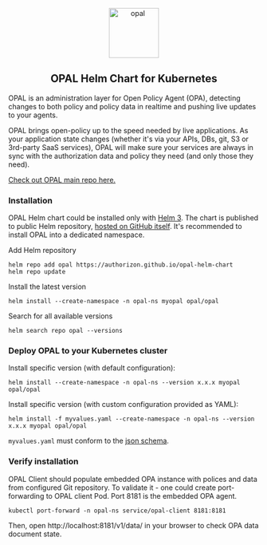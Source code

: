 <p  align="center">
 <img src="https://i.ibb.co/BGVBmMK/opal.png" height=100 alt="opal" border="0" />
</p>
<h2 align="center">
OPAL Helm Chart for Kubernetes
</h2>

OPAL is an administration layer for Open Policy Agent (OPA), detecting changes to both policy and policy data in realtime and pushing live updates to your agents.

OPAL brings open-policy up to the speed needed by live applications. As your application state changes (whether it's via your APIs, DBs, git, S3 or 3rd-party SaaS services), OPAL will make sure your services are always in sync with the authorization data and policy they need (and only those they need).

[Check out OPAL main repo here.](https://github.com/authorizon/opal)

### Installation

OPAL Helm chart could be installed only with [Helm 3](https://helm.sh/docs/).
The chart is published to public Helm repository, [hosted on GitHub itself](https://authorizon.github.io/opal-helm-chart/). It's recommended to install OPAL into a dedicated namespace.

Add Helm repository

```
helm repo add opal https://authorizon.github.io/opal-helm-chart
helm repo update
```

Install the latest version

```
helm install --create-namespace -n opal-ns myopal opal/opal
```

Search for all available versions

```
helm search repo opal --versions
```

### Deploy OPAL to your Kubernetes cluster

Install specific version (with default configuration):

```
helm install --create-namespace -n opal-ns --version x.x.x myopal opal/opal
```

Install specific version (with custom configuration provided as YAML):

```
helm install -f myvalues.yaml --create-namespace -n opal-ns --version x.x.x myopal opal/opal
```

`myvalues.yaml` must conform to the [json schema](https://raw.githubusercontent.com/authorizon/opal-helm-chart/master/values.schema.json).

### Verify installation

OPAL Client should populate embedded OPA instance with polices and data from configured Git repository.
To validate it - one could create port-forwarding to OPAL client Pod. Port 8181 is the embedded OPA agent.

```
kubectl port-forward -n opal-ns service/opal-client 8181:8181
```

Then, open http://localhost:8181/v1/data/ in your browser to check OPA data document state.

